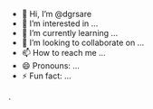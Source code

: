 - 👋 Hi, I’m @dgrsare
- 👀 I’m interested in ...
- 🌱 I’m currently learning ...
- 💞️ I’m looking to collaborate on ...
- 📫 How to reach me ...
- 😄 Pronouns: ...
- ⚡ Fun fact: ...

<!---
dgrsare/dgrsare is a ✨ special ✨ repository because its `README.md` (this file) appears on your GitHub profile.
You can click the Preview link to take a look at your changes.
--->
.